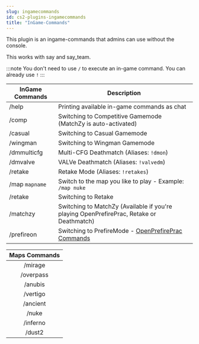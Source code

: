 ```yaml
---
slug: ingamecommands
id: cs2-plugins-ingamecommands
title: "InGame-Commands"
---
```


This plugin is an ingame-commands that admins can use without the console.

This works with say and say_team.

:::note
You don't need to use `/` to execute an in-game command. You can already use `!`
:::

| InGame Commands | Description |
| ------------ | ----------- |
| /help | Printing available in-game commands as chat |
| /comp | Switching to Competitive Gamemode (MatchZy is auto-activated) |
| /casual | Switching to Casual Gamemode |
| /wingman | Switching to Wingman Gamemode | 
| /dmmulticfg | Multi-CFG Deathmatch (Aliases: `!dmon`) |
| /dmvalve | VALVe Deathmatch (Aliases: `!valvedm`) |
| /retake | Retake Mode (Aliases: `!retakes`) |
| /map `mapname` | Switch to the map you like to play - Example: `/map nuke` |
| /retake | Switching to Retake |
| /matchzy | Switching to MatchZy (Available if you're playing OpenPrefirePrac, Retake or Deathmatch) |
| /prefireon | Switching to PrefireMode - [OpenPrefirePrac Commands](https://help.fshost.me/docs/cs2/plugins/openprefireprac) |

| Maps Commands | 
| :------------: |
| /mirage |
| /overpass |
| /anubis |
| /vertigo |
| /ancient | 
| /nuke |
| /inferno |
| /dust2 |

